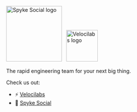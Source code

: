 <img src="https://spyke.social/spyke.png" alt="Spyke Social logo" width="150"/> &nbsp; <img src="https://velocilabs.com/veloci-logo.svg" alt="Velocilabs logo" height="85"/>

The rapid engineering team for your next big thing.

Check us out:
- ⚡ [Velocilabs](https://velocilabs.com)
- 🗿 [Spyke Social](https://spyke.social)
